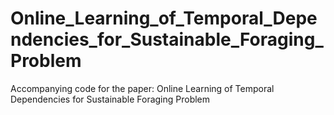 # Online_Learning_of_Temporal_Dependencies_for_Sustainable_Foraging_Problem
Accompanying code for the paper: Online Learning of Temporal Dependencies for Sustainable Foraging Problem
